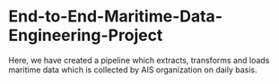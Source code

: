 # End-to-End-Maritime-Data-Engineering-Project
Here, we have created a pipeline which extracts, transforms and loads maritime data which is collected by AIS organization on daily basis.
